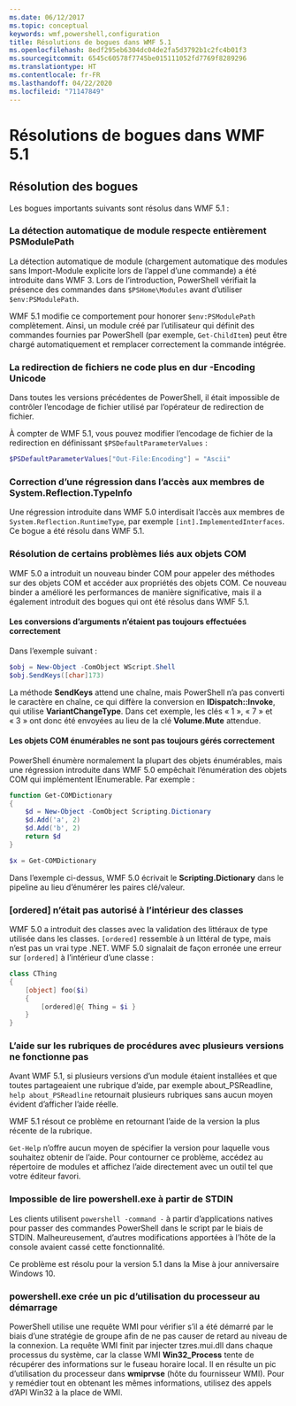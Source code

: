 ```yaml
---
ms.date: 06/12/2017
ms.topic: conceptual
keywords: wmf,powershell,configuration
title: Résolutions de bogues dans WMF 5.1
ms.openlocfilehash: 8edf295eb6304dc04de2fa5d3792b1c2fc4b01f3
ms.sourcegitcommit: 6545c60578f7745be015111052fd7769f8289296
ms.translationtype: HT
ms.contentlocale: fr-FR
ms.lasthandoff: 04/22/2020
ms.locfileid: "71147849"
---
```

# <a name="bug-fixes-in-wmf-51"></a>Résolutions de bogues dans WMF 5.1

## <a name="bug-fixes"></a>Résolution des bogues

Les bogues importants suivants sont résolus dans WMF 5.1 :

### <a name="module-auto-discovery-fully-honors-psmodulepath"></a>La détection automatique de module respecte entièrement PSModulePath

La détection automatique de module (chargement automatique des modules sans Import-Module explicite lors de l’appel d’une commande) a été introduite dans WMF 3. Lors de l’introduction, PowerShell vérifiait la présence des commandes dans `$PSHome\Modules` avant d’utiliser `$env:PSModulePath`.

WMF 5.1 modifie ce comportement pour honorer `$env:PSModulePath` complètement. Ainsi, un module créé par l’utilisateur qui définit des commandes fournies par PowerShell (par exemple, `Get-ChildItem`) peut être chargé automatiquement et remplacer correctement la commande intégrée.

### <a name="file-redirection-no-longer-hard-codes--encoding-unicode"></a>La redirection de fichiers ne code plus en dur -Encoding Unicode

Dans toutes les versions précédentes de PowerShell, il était impossible de contrôler l’encodage de fichier utilisé par l’opérateur de redirection de fichier.

À compter de WMF 5.1, vous pouvez modifier l’encodage de fichier de la redirection en définissant `$PSDefaultParameterValues` :

```powershell
$PSDefaultParameterValues["Out-File:Encoding"] = "Ascii"
```

### <a name="fixed-a-regression-in-accessing-members-of-systemreflectiontypeinfo"></a>Correction d’une régression dans l’accès aux membres de System.Reflection.TypeInfo

Une régression introduite dans WMF 5.0 interdisait l’accès aux membres de `System.Reflection.RuntimeType`, par exemple `[int].ImplementedInterfaces`. Ce bogue a été résolu dans WMF 5.1.

### <a name="fixed-some-issues-with-com-objects"></a>Résolution de certains problèmes liés aux objets COM

WMF 5.0 a introduit un nouveau binder COM pour appeler des méthodes sur des objets COM et accéder aux propriétés des objets COM. Ce nouveau binder a amélioré les performances de manière significative, mais il a également introduit des bogues qui ont été résolus dans WMF 5.1.

#### <a name="argument-conversions-were-not-always-performed-correctly"></a>Les conversions d’arguments n’étaient pas toujours effectuées correctement

Dans l’exemple suivant :

```powershell
$obj = New-Object -ComObject WScript.Shell
$obj.SendKeys([char]173)
```

La méthode **SendKeys** attend une chaîne, mais PowerShell n’a pas converti le caractère en chaîne, ce qui diffère la conversion en **IDispatch::Invoke**, qui utilise **VariantChangeType**. Dans cet exemple, les clés « 1 », « 7 » et « 3 » ont donc été envoyées au lieu de la clé **Volume.Mute** attendue.

#### <a name="enumerable-com-objects-not-always-handled-correctly"></a>Les objets COM énumérables ne sont pas toujours gérés correctement

PowerShell énumère normalement la plupart des objets énumérables, mais une régression introduite dans WMF 5.0 empêchait l’énumération des objets COM qui implémentent IEnumerable. Par exemple :

```powershell
function Get-COMDictionary
{
    $d = New-Object -ComObject Scripting.Dictionary
    $d.Add('a', 2)
    $d.Add('b', 2)
    return $d
}

$x = Get-COMDictionary
```

Dans l’exemple ci-dessus, WMF 5.0 écrivait le **Scripting.Dictionary** dans le pipeline au lieu d’énumérer les paires clé/valeur.

### <a name="ordered-was-not-allowed-inside-classes"></a>[ordered] n’était pas autorisé à l’intérieur des classes

WMF 5.0 a introduit des classes avec la validation des littéraux de type utilisée dans les classes. `[ordered]` ressemble à un littéral de type, mais n’est pas un vrai type .NET. WMF 5.0 signalait de façon erronée une erreur sur `[ordered]` à l’intérieur d’une classe :

```powershell
class CThing
{
    [object] foo($i)
    {
        [ordered]@{ Thing = $i }
    }
}
```

### <a name="help-on-about-topics-with-multiple-versions-does-not-work"></a>L’aide sur les rubriques de procédures avec plusieurs versions ne fonctionne pas

Avant WMF 5.1, si plusieurs versions d’un module étaient installées et que toutes partageaient une rubrique d’aide, par exemple about_PSReadline, `help about_PSReadline` retournait plusieurs rubriques sans aucun moyen évident d’afficher l’aide réelle.

WMF 5.1 résout ce problème en retournant l’aide de la version la plus récente de la rubrique.

`Get-Help` n’offre aucun moyen de spécifier la version pour laquelle vous souhaitez obtenir de l’aide. Pour contourner ce problème, accédez au répertoire de modules et affichez l’aide directement avec un outil tel que votre éditeur favori.

### <a name="powershellexe-reading-from-stdin-stopped-working"></a>Impossible de lire powershell.exe à partir de STDIN

Les clients utilisent `powershell -command -` à partir d’applications natives pour passer des commandes PowerShell dans le script par le biais de STDIN. Malheureusement, d’autres modifications apportées à l’hôte de la console avaient cassé cette fonctionnalité.

Ce problème est résolu pour la version 5.1 dans la Mise à jour anniversaire Windows 10.

### <a name="powershellexe-creates-spike-in-cpu-usage-on-startup"></a>powershell.exe crée un pic d’utilisation du processeur au démarrage

PowerShell utilise une requête WMI pour vérifier s’il a été démarré par le biais d’une stratégie de groupe afin de ne pas causer de retard au niveau de la connexion. La requête WMI finit par injecter tzres.mui.dll dans chaque processus du système, car la classe WMI **Win32_Process** tente de récupérer des informations sur le fuseau horaire local. Il en résulte un pic d’utilisation du processeur dans **wmiprvse** (hôte du fournisseur WMI). Pour y remédier tout en obtenant les mêmes informations, utilisez des appels d’API Win32 à la place de WMI.
